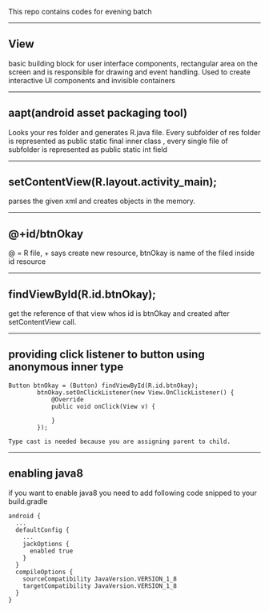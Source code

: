 This repo contains codes for evening batch

----------


View
-------------

basic building block for user interface components,  rectangular area on the screen and is responsible for drawing and event handling. Used to create interactive UI components and invisible containers

----------


aapt(android asset packaging tool)
-------------

Looks your res folder and generates R.java file. Every subfolder of res folder is represented as public static final inner class , every single file of subfolder is represented as public static int field

----------

 setContentView(R.layout.activity_main);
 -------------

 parses the given xml and creates objects in the memory.

 ----------

 @+id/btnOkay
 -------------

 @ = R file, + says create new resource, btnOkay is name of the filed inside id resource

 ----------

 findViewById(R.id.btnOkay);
 -------------

 get the reference of that view whos id is btnOkay and created after setContentView call.

 ----------


providing click listener to button using anonymous inner type
 -------------

 ```
 Button btnOkay = (Button) findViewById(R.id.btnOkay);
         btnOkay.setOnClickListener(new View.OnClickListener() {
             @Override
             public void onClick(View v) {

             }
         });
 ```

    Type cast is needed because you are assigning parent to child.
 ----------


 enabling java8
 -------------

 if you want to enable java8 you need to add following code snipped to your build.gradle
 ```
 android {
   ...
   defaultConfig {
     ...
     jackOptions {
       enabled true
     }
   }
   compileOptions {
     sourceCompatibility JavaVersion.VERSION_1_8
     targetCompatibility JavaVersion.VERSION_1_8
   }
 }
 ```
